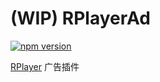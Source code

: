 # (WIP) RPlayerAd

[![npm version](https://img.shields.io/npm/v/rplayer.svg)](https://github.com/woopen/RPlayer)

[RPlayer](https://github.com/woopen/RPlayer#wip-rplayer) 广告插件
